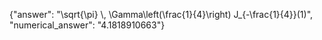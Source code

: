 {"answer": "\\sqrt{\\pi} \\, \\Gamma\\left(\\frac{1}{4}\\right) J_{-\\frac{1}{4}}(1)", "numerical_answer": "4.1818910663"}